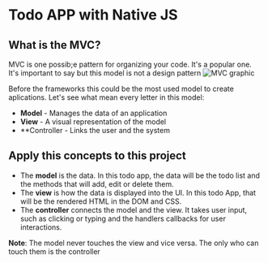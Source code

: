 # Todo APP with Native JS

## What is the MVC?
MVC is one possib;e pattern for organizing your code. It's a popular one. It's important to say but this model is not a design pattern
![MVC graphic](https://resources.theframework.es/eduardoaf.com/20200917/mvc-modelo-vista-controlador.png)

Before the frameworks this could be the most used model to create aplications. Let's see what mean every letter in this model:

- **Model** - Manages the data of an application
- **View** - A visual representation of the model
- **Controller - Links the user and the system

## Apply this concepts to this project
- The **model** is the data. In this todo app, the data will be the todo list and the methods that will add, edit or delete them.
- The **view** is how the data is displayed into the UI. In this todo App, that will be the rendered HTML in the DOM and CSS.
- The **controller** connects the model and the view. It takes user input, such as clicking or typing and the handlers callbacks for user interactions.

**Note**: The model never touches the view and vice versa. The only who can touch them is the controller
